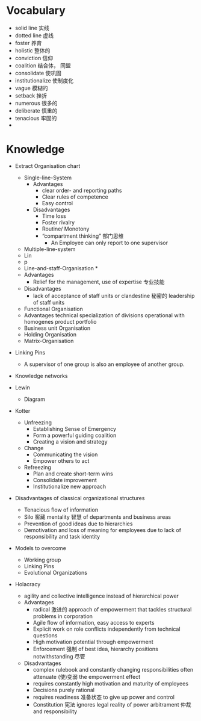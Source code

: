 # Vocabulary 
* solid line 实线 
* dotted line 虚线 
* foster 养育 
* holistic 整体的 
* conviction 信仰 
* coalition 结合体， 同盟 
* consolidate 使巩固 
* institutionalize 使制度化 
* vague 模糊的 
* setback 挫折 
* numerous 很多的 
* deliberate 慎重的 
* tenacious 牢固的 
* 


# Knowledge 
* Extract Organisation chart 
	* Single-line-System 
		* Advantages 
			* clear order- and reporting paths 
			* Clear rules of competence 
			* Easy control 
		* Disadvantages 
			* Time loss 
			* Foster rivalry 
			* Routine/ Monotony 
			* “compartment thinking” 部门思维 
				- An Employee can only report to one supervisor 
    * Multiple-line-system 
	* Lin
	* p
    * Line-and-staff-Organisation 
	    * 
	* Advantages 
		* Relief for the management, use of expertise 专业技能 
	* Disadvantages 
		* lack of acceptance of staff units or clandestine 秘密的 leadership of staff units 
    * Functional Organisation 
	* Advantages technical specialization of divisions operational with homogenes product portfolio 
    * Business unit Organisation 
    * Holding Organisation 
    * Matrix-Organisation 

    
* Linking Pins 
    * A supervisor of one group is also an employee of another group. 
* Knowledge networks 

* Lewin 
    * Diagram 
* Kotter 
    * Unfreezing 
        * Establishing Sense of Emergency 
        * Form a powerful guiding coalition 
        * Creating a vision and strategy 
    * Change 
        * Communicating the vision 
        * Empower others to act 
    * Refreezing 
        * Plan and create short-term wins 
        * Consolidate improvement 
        * Institutionalize new approach 

* Disadvantages of classical organizational structures 
    * Tenacious flow of information 
    * Silo 窖藏 mentality 智慧 of departments and business areas 
    * Prevention of good ideas due to hierarchies 
    * Demotivation and loss of meaning for employees due to lack of responsibility and task identity 

* Models to overcome 
    * Working group 
    * Linking Pins 
    * Evolutional Organizations 

* Holacracy 
    * agility and collective intelligence instead of hierarchical power 
    * Advantages 
	    * radical 激进的 approach of empowerment that tackles structural problems in corporation 
	    * Agile flow of information, easy access to experts 
	    * Explicit work on role conflicts independently from technical questions 
	    * High motivation potential through empowerment 
	    * Enforcement 强制 of best idea, hierarchy positions notwithstanding 尽管 
	* Disadvantages 
		* complex rulebook and constantly changing responsibilities often attenuate (使)变弱 the empowerment effect 
		* requires constantly high motivation and maturity of employees 
		* Decisions purely rational 
		* requires readiness 准备状态 to give up power and control 
		* Constitution 宪法 ignores legal reality of power arbitrament 仲裁 and responsibility 